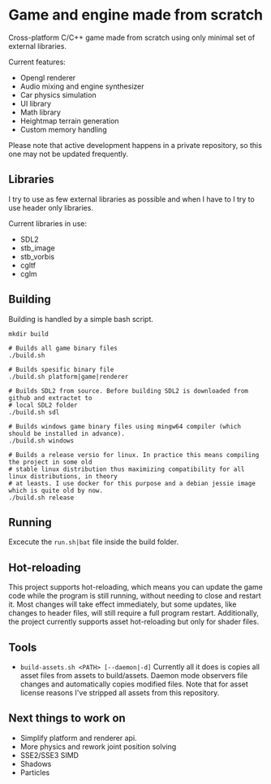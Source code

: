 # Game and engine made from scratch
Cross-platform C/C++ game made from scratch using only minimal set of external libraries.

Current features:
- Opengl renderer
- Audio mixing and engine synthesizer
- Car physics simulation
- UI library
- Math library
- Heightmap terrain generation
- Custom memory handling

Please note that active development happens in a private repository, so this one may not be updated frequently.

## Libraries
I try to use as few external libraries as possible and when I have to I try to use header only libraries.

Current libraries in use:
- SDL2
- stb_image
- stb_vorbis
- cgltf
- cglm

## Building
Building is handled by a simple bash script.
```
mkdir build

# Builds all game binary files
./build.sh

# Builds spesific binary file
./build.sh platform|game|renderer

# Builds SDL2 from source. Before building SDL2 is downloaded from github and extractet to
# local SDL2 folder
./build.sh sdl

# Builds windows game binary files using mingw64 compiler (which should be installed in advance).
./build.sh windows

# Builds a release versio for linux. In practice this means compiling the project in some old
# stable linux distribution thus maximizing compatibility for all linux distributions, in theory
# at leasts. I use docker for this purpose and a debian jessie image which is quite old by now. 
./build.sh release
```

## Running
Excecute the `run.sh|bat` file inside the build folder.

## Hot-reloading
This project supports hot-reloading, which means you can update the game code while the program is still running, without needing to close and restart it. Most changes will take effect immediately, but some updates, like changes to header files, will still require a full program restart. Additionally, the project currently supports asset hot-reloading but only for shader files.

## Tools
- `build-assets.sh <PATH> [--daemon|-d]` Currently all it does is copies all asset files from assets to build/assets. Daemon mode observers file changes and automatically copies modified files. Note that for asset license reasons I've stripped all assets from this repository.

## Next things to work on
- Simplify platform and renderer api.
- More physics and rework joint position solving
- SSE2/SSE3 SIMD
- Shadows
- Particles
